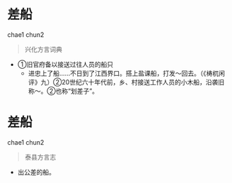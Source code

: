 # 差船
chae1 chun2
> 兴化方言词典
- ①旧官府备以接送过往人员的船只
  - 进忠上了船……不日到了江西界口。搭上盐课船，打发～回去。（《梼杌闲评》九）②20世纪六十年代前，乡、村接送工作人员的小木船，沿袭旧称～。②也称“划差子”。

# 差船
chae1 chun2
> 泰县方言志
- 出公差的船。
